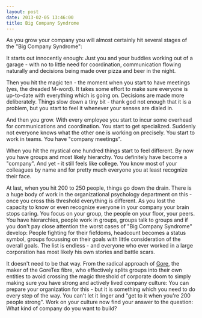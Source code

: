 ```yaml
---
layout: post
date: 2013-02-05 13:46:00
title: Big Company Syndrome
---
```

As you grow your company you will almost certainly hit several stages of the "Big Company Syndrome":

It starts out innocently enough: Just you and your buddies working out of a garage - with no to little need for coordination, communication flowing naturally and decisions being made over pizza and beer in the night.

Then you hit the magic ten - the moment when you start to have meetings (yes, the dreaded M-word). It takes some effort to make sure everyone is up-to-date with everything which is going on. Decisions are made more deliberately. Things slow down a tiny bit - thank god not enough that it is a problem, but you start to feel it whenever your senses are dialed in.

And then you grow. With every employee you start to incur some overhead for communications and coordination. You start to get specialized. Suddenly not everyone knows what the other one is working on precisely. You start to work in teams. You have "company meetings".

When you hit the mystical one hundred things start to feel different. By now you have groups and most likely hierarchy. You definitely have become a "company". And yet - it still feels like college. You know most of your colleagues by name and for pretty much everyone you at least recognize their face.

At last, when you hit 200 to 250 people, things go down the drain. There is a huge body of work in the organizational psychology department on this - once you cross this threshold everything is different. As you lost the capacity to know or even recognize everyone in your company your brain stops caring. You focus on your group, the people on your floor, your peers. You have hierarchies, people work in groups, groups talk to groups and if you don't pay close attention the worst cases of "Big Company Syndrome" develop: People fighting for their fiefdoms, headcount becomes a status symbol, groups focussing on their goals with little consideration of the overall goals. The list is endless - and everyone who ever worked in a large corporation has most likely his own stories and battle scars.

It doesn't need to be that way. From the radical approach of [Gore](http://www.gore.com/en_xx/aboutus/culture/index.html), the maker of the GoreTex fibre, who effectively splits groups into their own entities to avoid crossing the magic threshold of corporate doom to simply making sure you have strong and actively lived company culture: You can prepare your organization for this - but it is something which you need to do every step of the way. You can't let it linger and "get to it when you're 200 people strong". Work on your culture now find your answer to the question: What kind of company do you want to build?